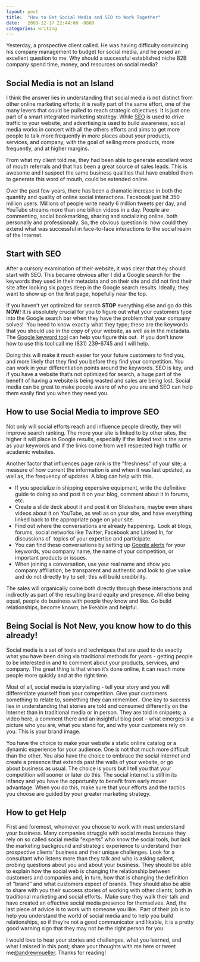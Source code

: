 ```yaml
---
layout: post
title:  "How to Get Social Media and SEO to Work Together"
date:   2009-12-17 22:44:00 -0800
categories: writing
---
```

Yesterday, a prospective client called. He was having difficulty convincing his company management to budget for social media, and he posed an excellent question to me: Why should a successful established niche B2B company spend time, money, and resources on social media?

## Social Media is not an Island

I think the answer lies in understanding that social media is not distinct from other online marketing efforts; it is really part of the same effort, one of the many levers that could be pulled to reach strategic objectives. It is just one part of a smart integrated marketing strategy. While [SEO]("http://en.wikipedia.org/wiki/Search_engine_optimization) is used to drive traffic to your website, and advertising is used to build awareness, social media works in concert with all the others efforts and aims to get more people to talk more frequently in more places about your products, services, and company, with the goal of selling more products, more frequently, and at higher margins.

From what my client told me, they had been able to generate excellent word of mouth referrals and that has been a great source of sales leads. This is awesome and I suspect the same business qualities that have enabled them to generate this word of mouth, could be extended online.

Over the past few years, there has been a dramatic increase in both the quantity and quality of online social interactions. Facebook just hit 350 million users. Millions of people write nearly 6 million tweets per day, and YouTube streams more than one billion videos in a day. People are commenting, social bookmarking, sharing and socializing online, both personally and professionally. So, the obvious question is: how could they extend what was successful in face-to-face interactions to the social realm of the Internet.

## Start with SEO

After a cursory examination of their website, it was clear that they should start with SEO. This became obvious after I did a Google search for the keywords they used in their metadata and on their site and did not find their site after looking six pages deep in the Google search results. Ideally, they want to show up on the first page, hopefully near the top.

If you haven’t yet optimized for search **STOP** everything else and go do this **NOW**! It is absolutely crucial for you to figure out what your customers type into the Google search bar when they have the problem that your company solves!  You need to know exactly what they type; these are the keywords that you should use in the copy of your website, as well as in the metadata. The [Google keyword tool](https://adwords.google.com/select/KeywordToolExternal) can help you figure this out.  If you don’t know how to use this tool call me (831) 239-6745 and I will help. 

Doing this will make it much easier for your future customers to find you, and more likely that they find you before they find your competition. You can work in your differentiation points around the keywords. SEO is key, and if you have a website that’s not optimized for search, a huge part of the benefit of having a website is being wasted and sales are being lost. Social media can be great to make people aware of who you are and SEO can help them easily find you when they need you.

## How to use Social Media to improve SEO

Not only will social efforts reach and influence people directly, they will improve search ranking. The more your site is linked to by other sites, the higher it will place in Google results, especially if the linked text is the same as your keywords and if the links come from well respected high traffic or academic websites. 

Another factor that influences page rank is the "freshness" of your site; a measure of how current the information is and when it was last updated, as well as, the frequency of updates. A blog can help with this. 

* If you specialize in shipping expensive equipment, write the definitive guide to doing so and post it on your blog, comment about it in forums, etc. 
* Create a slide deck about it and post it on Slideshare, maybe even share videos about it on YouTube, as well as on your site, and have everything linked back to the appropriate page on your site. 
* Find out where the conversations are already happening.  Look at blogs, forums, social networks like Twitter, Facebook and Linked In, for discussions of  topics of your expertise and participate.
* You can find these conversations by setting up [Google alerts](http://www.google.com/alerts) for your keywords, you company name, the name of your competition, or important products or issues.
* When joining a conversation, use your real name and show you company affiliation, be transparent and authentic and look to give value and do not directly try to sell; this will build credibility.

The sales will organically come both directly through these interactions and indirectly as part of the resulting brand equity and presence. All else being equal, people do business with people they know and like. Go build relationships, become known, be likeable and helpful.

## Being Social is Not New, you know how to do this already!

Social media is a set of tools and techniques that are used to do exactly what you have been doing via traditional methods for years - getting people to be interested in and to comment about your products, services, and company. The great thing is that when it’s done online, it can reach more people more quickly and at the right time. 

Most of all, social media is storytelling - tell your story and you will differentiate yourself from your competition. Give your customers something to relate to, something they can remember.  One key to success lies in understanding that stories are told and consumed differently on the Internet than in traditional media or in person. They are told in snippets; a video here, a comment there and an insightful blog post – what emerges is a picture who you are, what you stand for, and why your customers rely on you. This is your brand image.

You have the choice to make your website a static online catalog or a dynamic experience for your audience. One is not that much more difficult than the other. You also have the choice to embrace the social internet and create a presence that extends past the walls of your website, or go about business as usual. The choice is yours but I tell you that your competition will sooner or later do this. The social internet is still in its infancy and you have the opportunity to benefit from early mover advantage. When you do this, make sure that your efforts and the tactics you choose are guided by your greater marketing strategy.

## How to get Help

First and foremost, whomever you choose to work with must understand your business. Many companies struggle with social media because they rely on so called social media “experts” who know the social tools, but lack the marketing background and strategic experience to understand their prospective clients’ business and their unique challenges. Look for a consultant who listens more than they talk and who is asking salient, probing questions about you and about your business. They should be able to explain how the social web is changing the relationship between customers and companies and, in turn, how that is changing the definition of “brand” and what customers expect of brands. They should also be able to share with you their success stories of working with other clients, both in traditional marketing and social efforts.  Make sure they walk their talk and have created an effective social media presence for themselves. And, the last piece of advice is to work with someone you like.  Part of their job is to help you understand the world of social media and to help you build relationships, so if they’re not a good communicator and likable, it is a pretty good warning sign that they may not be the right person for you.

I would love to hear your stories and challenges, what you learned, and what I missed in this post; share your thoughts with me here or tweet me[@andrewmueller](http://twitter.com/AndrewMueller). Thanks for reading!

